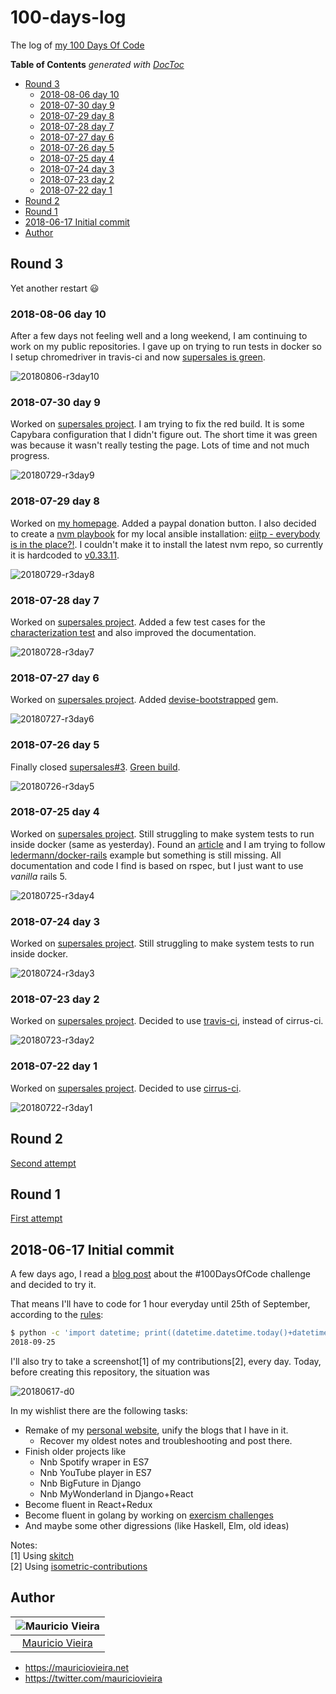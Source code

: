 # 100-days-log
The log of [my 100 Days Of Code](https://medium.freecodecamp.org/join-the-100daysofcode-556ddb4579e4)


<!-- START doctoc generated TOC please keep comment here to allow auto update -->
<!-- DON'T EDIT THIS SECTION, INSTEAD RE-RUN doctoc TO UPDATE -->
**Table of Contents**  *generated with [DocToc](https://github.com/thlorenz/doctoc)*

- [Round 3](#round-3)
  - [2018-08-06 day 10](#2018-08-06-day-10)
  - [2018-07-30 day 9](#2018-07-30-day-9)
  - [2018-07-29 day 8](#2018-07-29-day-8)
  - [2018-07-28 day 7](#2018-07-28-day-7)
  - [2018-07-27 day 6](#2018-07-27-day-6)
  - [2018-07-26 day 5](#2018-07-26-day-5)
  - [2018-07-25 day 4](#2018-07-25-day-4)
  - [2018-07-24 day 3](#2018-07-24-day-3)
  - [2018-07-23 day 2](#2018-07-23-day-2)
  - [2018-07-22 day 1](#2018-07-22-day-1)
- [Round 2](#round-2)
- [Round 1](#round-1)
- [2018-06-17 Initial commit](#2018-06-17-initial-commit)
- [Author](#author)

<!-- END doctoc generated TOC please keep comment here to allow auto update -->

## Round 3

Yet another restart :smiley:

### 2018-08-06 day 10

After a few days not feeling well and a long weekend, I am continuing to work on my public repositories. I gave up on trying to run tests in docker so I setup chromedriver in travis-ci and now [supersales is green](https://travis-ci.org/mauriciovieira/supersales/builds/412496482?utm_source=github_status&utm_medium=notification).

![20180806-r3day10](https://user-images.githubusercontent.com/95258/43699174-54c1bd34-9956-11e8-98af-310fe32536d8.png)

### 2018-07-30 day 9

Worked on [supersales project](https://github.com/mauriciovieira/supersales/). I am trying to fix the red build. It is some Capybara configuration that I didn't figure out. The short time it was green was because it wasn't really testing the page. Lots of time and not much progress.

![20180729-r3day9](https://user-images.githubusercontent.com/95258/43423095-1adbf03c-9454-11e8-83fb-0dc1b700b72b.png)

### 2018-07-29 day 8

Worked on [my homepage](https://github.com/mauriciovieira/mauriciovieira.net/). Added a paypal donation button.
I also decided to create a [nvm playbook](https://github.com/mauriciovieira/eiitp/commit/3005d8a7f50e281853c06d5dbfa97878ca1994fe) for my local ansible installation: [eiitp - everybody is in the place?!](https://github.com/mauriciovieira/eiitp). I couldn't make it to install the latest nvm repo, so currently it is hardcoded to [v0.33.11](https://github.com/creationix/nvm/releases).

![20180729-r3day8](https://user-images.githubusercontent.com/95258/43370117-f1a61aee-9381-11e8-968f-14df1a94857a.png)

### 2018-07-28 day 7

Worked on [supersales project](https://github.com/mauriciovieira/supersales/). Added a few test cases for the [characterization test](https://amzn.to/2OpR997) and also improved the documentation.

![20180728-r3day7](https://user-images.githubusercontent.com/95258/43360519-38bb098a-92bf-11e8-9119-5a1044fe0521.png)

### 2018-07-27 day 6

Worked on [supersales project](https://github.com/mauriciovieira/supersales/). Added [devise-bootstrapped](https://github.com/king601/devise-bootstrapped) gem.

![20180727-r3day6](https://user-images.githubusercontent.com/95258/43343532-37b133f0-91ef-11e8-81bd-472501258e80.png)

### 2018-07-26 day 5

Finally closed [supersales#3](https://github.com/mauriciovieira/supersales/pull/3/commits). [Green build](https://travis-ci.org/mauriciovieira/supersales).

![20180726-r3day5](https://user-images.githubusercontent.com/95258/43279775-ac9bffd4-9117-11e8-8cf8-03a99669ca2c.png)

### 2018-07-25 day 4

Worked on [supersales project](https://github.com/mauriciovieira/supersales/pull/3/commits). Still struggling to make system tests to run inside docker (same as yesterday). Found an [article](https://www.alfredo.motta.name/dockerized-rails-capybara-tests-on-top-of-selenium/) and I am trying to follow [ledermann/docker-rails](https://github.com/ledermann/docker-rails/commit/02b6d80c5a0aba03f4ec553224ada11361162c66) example but something is still missing. All documentation and code I find is based on rspec, but I just want to use _vanilla_ rails 5.

![20180725-r3day4](https://user-images.githubusercontent.com/95258/43224758-dbf32c66-905f-11e8-9a28-0c128b15b134.png)


### 2018-07-24 day 3

Worked on [supersales project](https://github.com/mauriciovieira/supersales/pull/3/commits). Still struggling to make system tests to run inside docker.

![20180724-r3day3](https://user-images.githubusercontent.com/95258/43162271-301bf52a-8f93-11e8-9a9d-cca6aaaf7b1a.png)

### 2018-07-23 day 2

Worked on [supersales project](https://github.com/mauriciovieira/supersales/pull/3/commits). Decided to use [travis-ci](https://travis-ci.org/mauriciovieira/supersales), instead of cirrus-ci.

![20180723-r3day2](https://user-images.githubusercontent.com/95258/43099395-bbe71446-8eca-11e8-9753-7beed72bec62.png)

### 2018-07-22 day 1

Worked on [supersales project](https://github.com/mauriciovieira/supersales/pull/3/commits). Decided to use [cirrus-ci](https://cirrus-ci.com/github/mauriciovieira/supersales).

![20180722-r3day1](https://user-images.githubusercontent.com/95258/43049773-0323b4b0-8e06-11e8-9d5c-47f71d557b62.png)

## Round 2

[Second attempt](ROUND2.md)

## Round 1

[First attempt](ROUND1.md)

## 2018-06-17 Initial commit

A few days ago, I read a [blog post](https://www.codingame.com/blog/100-days-of-code-challenge/) about the #100DaysOfCode challenge and decided to try it.

That means I'll have to code for 1 hour everyday until 25th of September, according to the [rules](https://github.com/kallaway/100-days-of-code/blob/master/rules.md):

```bash
$ python -c 'import datetime; print((datetime.datetime.today()+datetime.timedelta(100)).strftime("%F"))'
2018-09-25
```

I'll also try to take a screenshot[1] of my contributions[2], every day. Today, before creating this repository, the situation was

![20180617-d0](https://user-images.githubusercontent.com/95258/41507132-f13ea79c-7234-11e8-80fa-788a9d838c1b.png)

In my wishlist there are the following tasks:

* Remake of my [personal website](https://mauriciovieira.net), unify the blogs that I have in it.
  * Recover my oldest notes and troubleshooting and post there.
* Finish older projects like
  * Nnb Spotify wraper in ES7
  * Nnb YouTube player in ES7
  * Nnb BigFuture in Django
  * Nnb MyWonderland in Django+React
* Become fluent in React+Redux
* Become fluent in golang by working on [exercism challenges](https://github.com/mauriciovieira/exercism-tracks)
* And maybe some other digressions (like Haskell, Elm, old ideas)

Notes: <br />
[1] Using [skitch](https://github.com/mauriciovieira/eiitp/commit/d24825654191aee096c27297ba694f5a56866388)<br />
[2] Using [isometric-contributions](https://github.com/jasonlong/isometric-contributions)

## Author

| ![Mauricio Vieira](https://avatars2.githubusercontent.com/u/95258?s=150&v=4)|
|:---------------------:|
|  [Mauricio Vieira](https://github.com/mauriciovieira/)   |

+ <https://mauriciovieira.net>
+ <https://twitter.com/mauriciovieira>
